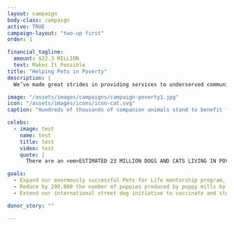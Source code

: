 ```yaml
---
layout: campaign
body-class: campaign
active: TRUE
campaign-layout: "two-up first"
order: 1

financial_tagline:
  amount: $22.3 MILLION
  text: Makes It Possible
title: "Helping Pets in Poverty"
description: |
  We’ve made great strides in providing services to underserved communities, stopping puppy mills, fighting for retail sales restrictions and working globally to manage street dogs humanely. Yet U.S. shelters still have great pets available, some communities have shockingly low spay and neuter rates and large-scale commercial dog breeders produce 2 million puppies annually, displacing shelter pets. Worldwide, 250–300 million dogs live on the street.

image: "/assets/images/campaigns/campaign-poverty1.jpg"
icon: "/assets/images/icons/icon-cat.svg"
caption: "Hundreds of thousands of companion animals stand to benefit from our efforts."

celebs:
  - image: test
    name: test
    title: test
    video: test
    quote: |
      There are an <em>ESTIMATED 23 MILLION DOGS AND CATS LIVING IN POVERTY</em> with their loving families in the U.S., but without access to critical care and services. 80 percent of these pets have never seen a veterinarian, and 91 percent are not spayed or neutered. <em>THE HSUS IS WORKING TO CLOSE THESE GAP</em>s -- bringing critical life-saving services to pets and the families who love them.<br>—Chase Utley,<br>Major League Baseball Player

goals:
  - Expand our enormously successful Pets for Life mentorship program, helping 200,000 animals in five years.
  - Reduce by 200,000 the number of puppies produced by puppy mills by strengthening animal welfare standards, restricting retail sales of puppy mill dogs and persuading pet stores to promote adoption of homeless animals.
  - Extend our international street dog initiative to vaccinate and sterilize more than a million street dogs and convince more governments to stop culls.

donor_story: ""

---
```

